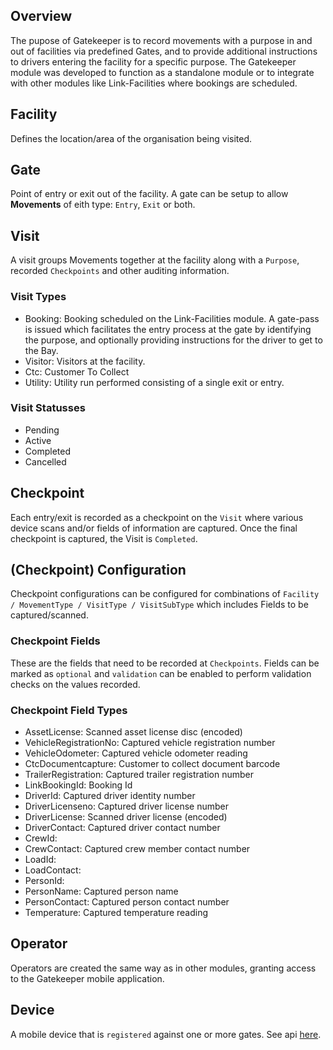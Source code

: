 ## Overview

The pupose of Gatekeeper is to record movements with a purpose in and out of facilities via predefined Gates, and to provide additional instructions to drivers entering the facility for a specific purpose.
The Gatekeeper module was developed to function as a standalone module or to integrate with other modules like Link-Facilities where bookings are scheduled.

## Facility

Defines the location/area of the organisation being visited.

## Gate

Point of entry or exit out of the facility. A gate can be setup to allow **Movements** of eith type: `Entry`, `Exit` or both.

## Visit

A visit groups Movements together at the facility along with a `Purpose`, recorded `Checkpoints` and other auditing information.

### Visit Types

- Booking: Booking scheduled on the Link-Facilities module.  A gate-pass is issued which facilitates the entry process at the gate by identifying the purpose, and optionally providing instructions for the driver to get to the Bay.
- Visitor: Visitors at the facility.
- Ctc: Customer To Collect
- Utility: Utility run performed consisting of a single exit or entry.

### Visit Statusses

- Pending
- Active
- Completed
- Cancelled

## Checkpoint

Each entry/exit is recorded as a checkpoint on the `Visit` where various device scans and/or fields of information are captured. Once the final checkpoint is captured, the Visit is `Completed`.

## (Checkpoint) Configuration

Checkpoint configurations can be configured for combinations of `Facility / MovementType / VisitType / VisitSubType` which includes Fields to be captured/scanned.

### Checkpoint Fields

These are the fields that need to be recorded at `Checkpoints`. Fields can be marked as `optional` and `validation` can be enabled to perform validation checks on the values recorded.

### Checkpoint Field Types

- AssetLicense:             Scanned asset license disc (encoded)
- VehicleRegistrationNo:    Captured vehicle registration number
- VehicleOdometer:          Captured vehicle odometer reading
- CtcDocumentcapture:       Customer to collect document barcode
- TrailerRegistration:      Captured trailer registration number
- LinkBookingId:            Booking Id
- DriverId:                 Captured driver identity number
- DriverLicenseno:          Captured driver license number
- DriverLicense:            Scanned driver license (encoded)
- DriverContact:            Captured driver contact number
- CrewId:
- CrewContact:              Captured crew member contact number
- LoadId:
- LoadContact:
- PersonId:
- PersonName:               Captured person name
- PersonContact:            Captured person contact number
- Temperature:              Captured temperature reading

## Operator

Operators are created the same way as in other modules, granting access to the Gatekeeper mobile application.

## Device

A mobile device that is `registered` against one or more gates. See api [here](https://trackmatic.github.io/trackmatic-documentation/rest/gatekeeper/open-api#operation/AppGates_Register).
